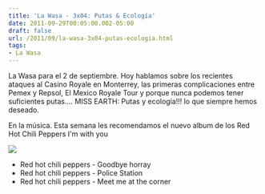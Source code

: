 ```yaml
---
title: 'La Wasa - 3x04: Putas & Ecología'
date: 2011-09-29T00:05:00.002-05:00
draft: false
url: /2011/09/la-wasa-3x04-putas-ecologia.html
tags: 
- La Wasa
---
```


La Wasa para el 2 de septiembre. Hoy hablamos sobre los recientes ataques al Casino Royale en Monterrey, las primeras complicaciones entre Pemex y Repsol, El Mexico Royale Tour y porque nunca podemos tener suficientes putas.... MISS EARTH: Putas y ecología!!! lo que siempre hemos deseado.  
  
  
  

  
  
  
  
En la música. Esta semana les recomendamos el nuevo album de los Red Hot Chili Peppers I'm with you  
  
  

[![](http://s3-ak.buzzfed.com/static/imagebuzz/terminal01/2011/7/5/19/new-red-hot-chili-peppers-album-im-with-you-album-7216-1309908193-1.jpg)](http://s3-ak.buzzfed.com/static/imagebuzz/terminal01/2011/7/5/19/new-red-hot-chili-peppers-album-im-with-you-album-7216-1309908193-1.jpg)

  
  
  
  

*   Red hot chili peppers  \- Goodbye horray
*   Red hot chili peppers  \- Police Station
*   Red hot chili peppers  \- Meet me at the corner